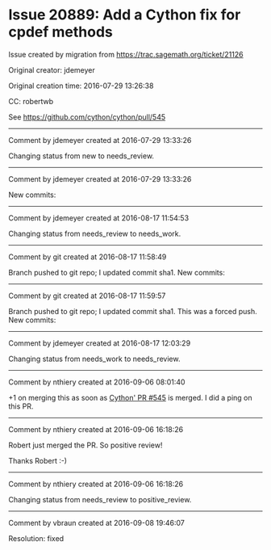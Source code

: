 # Issue 20889: Add a Cython fix for cpdef methods

Issue created by migration from https://trac.sagemath.org/ticket/21126

Original creator: jdemeyer

Original creation time: 2016-07-29 13:26:38

CC:  robertwb

See https://github.com/cython/cython/pull/545


---

Comment by jdemeyer created at 2016-07-29 13:33:26

Changing status from new to needs_review.


---

Comment by jdemeyer created at 2016-07-29 13:33:26

New commits:


---

Comment by jdemeyer created at 2016-08-17 11:54:53

Changing status from needs_review to needs_work.


---

Comment by git created at 2016-08-17 11:58:49

Branch pushed to git repo; I updated commit sha1. New commits:


---

Comment by git created at 2016-08-17 11:59:57

Branch pushed to git repo; I updated commit sha1. This was a forced push. New commits:


---

Comment by jdemeyer created at 2016-08-17 12:03:29

Changing status from needs_work to needs_review.


---

Comment by nthiery created at 2016-09-06 08:01:40

+1 on merging this as soon as [Cython' PR #545](https://github.com/cython/cython/pull/545) is merged. I did a ping on this PR.


---

Comment by nthiery created at 2016-09-06 16:18:26

Robert just merged the PR. So positive review!

Thanks Robert :-)


---

Comment by nthiery created at 2016-09-06 16:18:26

Changing status from needs_review to positive_review.


---

Comment by vbraun created at 2016-09-08 19:46:07

Resolution: fixed
